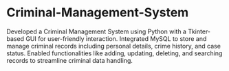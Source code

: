 # Criminal-Management-System
Developed a Criminal Management System using Python with a Tkinter-based GUI for user-friendly interaction. Integrated MySQL to store and manage criminal records including personal details, crime history, and case status. Enabled functionalities like adding, updating, deleting, and searching records to streamline criminal data handling.
